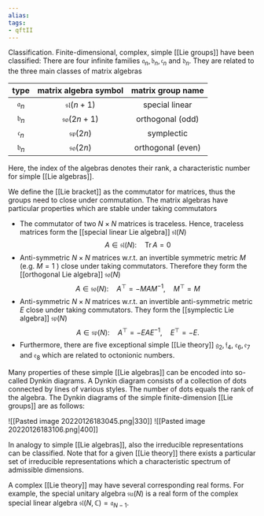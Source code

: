 ```yaml
---
alias:
tags:
- qftII
---
```

Classification. Finite-dimensional, complex, simple [[Lie groups]] have been classified: There are four infinite families $\mathfrak{a}_{n}, \mathfrak{b}_{n}, \mathfrak{c}_{n}$ and $\mathfrak{d}_{n}$. They are related to the three main classes of matrix algebras

|        type        |  matrix algebra symbol  | matrix group name |
|:------------------:|:-----------------------:|:-----------------:|
| $\mathfrak{a}_{n}$ |  $\mathfrak{s l}(n+1)$  |  special linear   |
| $\mathfrak{b}_{n}$ | $\mathfrak{s o}(2 n+1)$ | orthogonal (odd)  |
| $\mathfrak{c}_{n}$ |  $\mathfrak{s p}(2 n)$  |    symplectic     |
| $\mathfrak{b}_{n}$ |  $\mathfrak{s o}(2 n)$  | orthogonal (even) |

Here, the index of the algebras denotes their rank, a characteristic number for simple [[Lie algebras]].

We define the [[Lie bracket]] as the commutator for matrices, thus the groups need to close under commutation.
The matrix algebras have particular properties which are stable under taking commutators
- The commutator of two $N \times N$ matrices is traceless. Hence, traceless matrices form the [[special linear Lie algebra]] $\mathfrak{s l}(N)$
$$
A \in \mathfrak{s l}(N): \quad \operatorname{Tr} A=0
$$
- Anti-symmetric $N \times N$ matrices w.r.t. an invertible symmetric metric $M$ (e.g. $M=1$ ) close under taking commutators. Therefore they form the [[orthogonal Lie algebra]] $\mathfrak{s o}(N)$
$$
A \in \mathfrak{s o}(N): \quad A^{\top}=-M A M^{-1}, \quad M^{\top}=M
$$
- Anti-symmetric $N \times N$ matrices w.r.t. an invertible anti-symmetric metric $E$ close under taking commutators. They form the [[symplectic Lie algebra]] $\mathfrak{s p}(N)$
$$
A \in \mathfrak{s p}(N): \quad A^{\top}=-E A E^{-1}, \quad E^{\top}=-E .
$$
- Furthermore, there are five exceptional simple [[Lie theory]] $\mathfrak{g}_{2}, \mathfrak{f}_{4}$, $\mathfrak{e}_{6}, \mathfrak{e}_{7}$ and $\mathfrak{e}_{8}$ which are related to octonionic numbers.

Many properties of these simple [[Lie algebras]] can be encoded into so-called Dynkin diagrams. A Dynkin diagram consists of a collection of dots connected by lines of various styles. The number of dots equals the rank of the algebra. The Dynkin diagrams of the simple finite-dimension [[Lie groups]] are as follows:

![[Pasted image 20220126183045.png|330]]
![[Pasted image 20220126183106.png|400]]

In analogy to simple [[Lie algebras]], also the irreducible representations can be classified. Note that for a given [[Lie theory]] there exists a particular set of irreducible representations which a characteristic spectrum of admissible dimensions.

A complex [[Lie theory]] may have several corresponding real forms. For example, the special unitary algebra $\mathfrak{s u}(N)$ is a real form of the complex special linear algebra $\mathfrak{s l}(N, \mathbb{C})=\mathfrak{a}_{N-1} .$